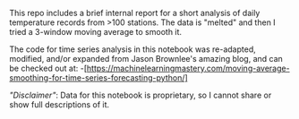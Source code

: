 This repo includes a brief internal report for a short analysis of daily
temperature records from >100 stations. The data is "melted" and then
I tried a 3-window moving average to smooth it.

The code for time series analysis in this notebook was re-adapted, modified,
and/or expanded from Jason Brownlee's amazing blog, and can be checked out at:
-[https://machinelearningmastery.com/moving-average-smoothing-for-time-series-forecasting-python/]


_"Disclaimer"_: Data for this notebook is proprietary, so I cannot share or show
full descriptions of it.
